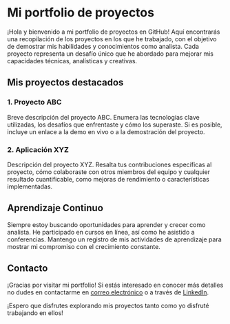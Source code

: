 # Mi portfolio de proyectos

¡Hola y bienvenido a mi portfolio de proyectos en GitHub! Aquí encontrarás una recopilación de los proyectos en los que he trabajado, con el objetivo de demostrar mis habilidades y conocimientos como analista. Cada proyecto representa un desafío único que he abordado para mejorar mis capacidades técnicas, analísticas y creativas.

## Mis proyectos destacados

### 1. Proyecto ABC
Breve descripción del proyecto ABC. Enumera las tecnologías clave utilizadas, los desafíos que enfrentaste y cómo los superaste. Si es posible, incluye un enlace a la demo en vivo o a la demostración del proyecto.

### 2. Aplicación XYZ
Descripción del proyecto XYZ. Resalta tus contribuciones específicas al proyecto, cómo colaboraste con otros miembros del equipo y cualquier resultado cuantificable, como mejoras de rendimiento o características implementadas.

## Aprendizaje Continuo

Siempre estoy buscando oportunidades para aprender y crecer como analista. He participado en cursos en línea, así como he asistido a conferencias. Mantengo un registro de mis actividades de aprendizaje para mostrar mi compromiso con el crecimiento constante.

## Contacto

¡Gracias por visitar mi portfolio! Si estás interesado en conocer más detalles no dudes en contactarme en [correo electrónico](luciasanchezsanchez99@gmail.com) o a través de [LinkedIn](https://www.linkedin.com/in/lucia-sanchez-sanchez-893408254/).

¡Espero que disfrutes explorando mis proyectos tanto como yo disfruté trabajando en ellos!
